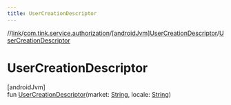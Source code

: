 ```yaml
---
title: UserCreationDescriptor
---
```

//[link](../../../index.html)/[com.tink.service.authorization](../index.html)/[[androidJvm]UserCreationDescriptor](index.html)/[UserCreationDescriptor](-user-creation-descriptor.html)



# UserCreationDescriptor



[androidJvm]\
fun [UserCreationDescriptor](-user-creation-descriptor.html)(market: [String](https://kotlinlang.org/api/latest/jvm/stdlib/kotlin/-string/index.html), locale: [String](https://kotlinlang.org/api/latest/jvm/stdlib/kotlin/-string/index.html))




